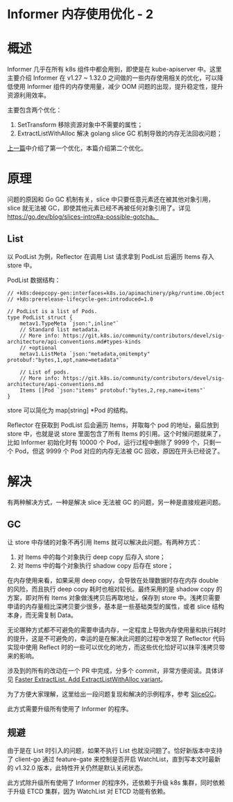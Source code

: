 # Informer 内存使用优化 - 2


# 概述

Informer 几乎在所有 k8s 组件中都会用到，即使是在 kube-apiserver 中。这里主要介绍 Informer 在 v1.27 ~ 1.32.0 之间做的一些内存使用相关的优化，可以降低使用 Informer 组件的内存使用量，减少 OOM 问题的出现，提升稳定性，提升资源利用效率。

主要包含两个优化：

1. SetTransform 移除资源对象中不需要的属性；
2. ExtractListWithAlloc 解决 golang slice GC 机制导致的内存无法回收问题；

[上一篇](https://mp.weixin.qq.com/s/aIuERflILXhNJ2w7REe2Ug)中介绍了第一个优化，本篇介绍第二个优化。

# 原理

问题的原因和 Go GC 机制有关，slice 中只要任意元素还在被其他对象引用，slice 就无法被 GC，即使其他元素已经不再被任何对象引用了。详见 https://go.dev/blog/slices-intro#a-possible-gotcha。

## List

以 PodList 为例，Reflector 在调用 List 请求拿到 PodList 后遍历 Items 存入 store 中。

PodList 数据结构：

```golang
// +k8s:deepcopy-gen:interfaces=k8s.io/apimachinery/pkg/runtime.Object
// +k8s:prerelease-lifecycle-gen:introduced=1.0

// PodList is a list of Pods.
type PodList struct {
	metav1.TypeMeta `json:",inline"`
	// Standard list metadata.
	// More info: https://git.k8s.io/community/contributors/devel/sig-architecture/api-conventions.md#types-kinds
	// +optional
	metav1.ListMeta `json:"metadata,omitempty" protobuf:"bytes,1,opt,name=metadata"`

	// List of pods.
	// More info: https://git.k8s.io/community/contributors/devel/sig-architecture/api-conventions.md
	Items []Pod `json:"items" protobuf:"bytes,2,rep,name=items"`
}
```

store 可以简化为 map[string] *Pod  的结构。

Reflector 在获取到 PodList 后会遍历 Items，并取每个 pod 的地址，最后放到 store 中，也就是说 store 里面包含了所有 Items 的引用。这个时候问题就来了，比如 Informer 初始化时有 10000 个 Pod，运行过程中删除了 9999 个，只剩一个 Pod，但这 9999 个 Pod 对应的内存无法被 GC 回收，原因在开头已经说了。

# 解决

有两种解决方式，一种是解决 slice 无法被 GC 的问题，另一种是直接规避问题。

## GC

让 store 中存储的对象不再引用 Items 就可以解决此问题。有两种方式：

1. 对 Items 中的每个对象执行 deep copy 后存入 store；
2. 对 Items 中的每个对象执行 shadow copy 后存在 store；

在内存使用来看，如果采用 deep copy，会导致在处理数据时存在内存 double 的风险，而且执行 deep copy 耗时也相对较长。最终采用的是 shadow copy 的方案，即对所有 Items 对象做浅拷贝后再取地址，保存到 store 中。浅拷贝需要申请的内存量相比深拷贝要少很多，基本是一些基础类型的属性，或者 slice 结构本身，而无需复制 Data。

无论哪种方式都不可避免的需要申请内存，一定程度上导致内存使用量和执行耗时的提升，这是不可避免的，幸运的是在解决此问题的过程中发现了 Reflector 代码实现中使用 Reflect 时的一些可以优化的地方，而这些优化恰好可以抹平浅拷贝带来的影响。

涉及到的所有的改动在一个 PR 中完成，分多个 commit，非常方便阅读。具体详见 [Faster ExtractList. Add ExtractListWithAlloc variant](https://github.com/kubernetes/kubernetes/pull/113362)。

为了方便大家理解，这里给出一段问题复现和解决的示例程序，参考 [SliceGC](https://github.com/likakuli/SliceGC)。

此方式需要升级所有使用了 Informer 的程序。

## 规避

由于是在 List 时引入的问题，如果不执行 List 也就没问题了。恰好新版本中支持了 client-go 通过 feature-gate 来控制是否开启 WatchList，直到写本文时最新的 v1.32.0 版本，此特性开关仍然是默认关闭状态。

此方式除升级所有使用了 Informer 的程序外，还依赖于升级 k8s 集群，同时依赖于升级 ETCD 集群，因为 WatchList 对 ETCD 功能有依赖。

